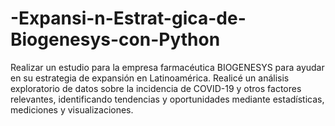 # -Expansi-n-Estrat-gica-de-Biogenesys-con-Python
Realizar un estudio para la empresa farmacéutica BIOGENESYS para ayudar en su estrategia de expansión en Latinoamérica. Realicé un análisis exploratorio de datos sobre la incidencia de COVID-19 y otros factores relevantes, identificando tendencias y oportunidades mediante estadísticas, mediciones y visualizaciones.

